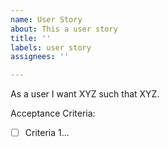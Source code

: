 ```yaml
---
name: User Story
about: This a user story
title: ''
labels: user story
assignees: ''

---
```


As a user I want XYZ such that XYZ.

Acceptance Criteria:
 - [ ] Criteria 1...
